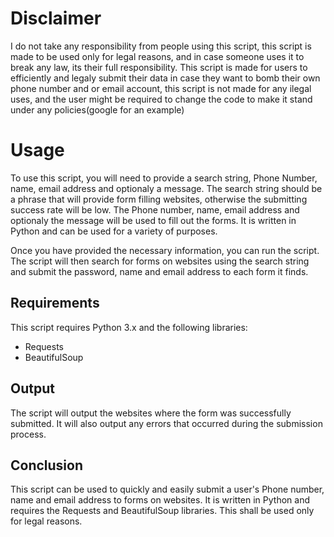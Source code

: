# Disclaimer
I do not take any responsibility from people using this script, this script is made to be used only for legal reasons,
and in case someone uses it to break any law, its their full responsibility.
This script is made for users to efficiently and legaly submit their data in case they want to bomb their own phone number and or email account,
this script is not made for any ilegal uses, and the user might be required to change the code to make it stand under any policies(google for an example)

# Usage
To use this script, you will need to provide a search string, Phone Number, name, email address and optionaly a message.
The search string should be a phrase that will provide form filling websites, otherwise the submitting success rate will be low.
The Phone number, name, email address and optionaly the message will be used to fill out the forms.
It is written in Python and can be used for a variety of purposes.

Once you have provided the necessary information, you can run the script.
The script will then search for forms on websites using the search string and submit the password, name and email address to each form it finds.

## Requirements
This script requires Python 3.x and the following libraries:
- Requests
- BeautifulSoup

## Output
The script will output the websites where the form was successfully submitted. It will also output any errors that occurred during the submission process.

## Conclusion
This script can be used to quickly and easily submit a user's Phone number, name and email address to forms on websites. 
It is written in Python and requires the Requests and BeautifulSoup libraries.
This shall be used only for legal reasons.
